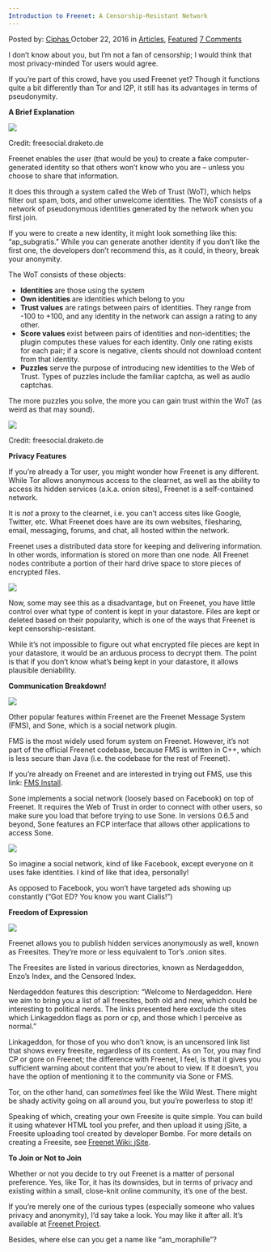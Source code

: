 ```yaml
---
Introduction to Freenet: A Censorship-Resistant Network
---
```

<article class="post-listing post-15981 post type-post status-publish format-standard has-post-thumbnail hentry category-deepdot-news tag-censorshipresistant tag-freenet tag-introduction tag-network">
    <div class="post-inner">
    <p class="post-meta">
    <span>Posted by: <a href="https://www.deepdotweb.com/author/ciphas/" title="">Ciphas </a></span>
    <span>October 22, 2016</span>
    <span>in <a href="https://www.deepdotweb.com/category/articles/" rel="category tag">Articles</a>, <a href="https://www.deepdotweb.com/category/deepdot-news/" rel="category tag">Featured</a></span>
    <span><a href="https://www.deepdotweb.com/2016/10/22/introduction-freenet-censorship-resistant-network/#comments">7 Comments</a></span>
    </p>
    <div class="clear"></div>
    <div class="entry">
    <p>I don’t know about you, but I’m not a fan of censorship; I would think that most privacy-minded Tor users would agree.</p>
    <p>If you’re part of this crowd, have you used Freenet yet? Though it functions quite a bit differently than Tor and I2P, it still has its advantages in terms of pseudonymity.</p>
    <p><strong>A Brief Explanation</strong></p>
    <p><strong><img class="wp-image-15982 aligncenter" src="https://www.deepdotweb.com/wp-content/uploads/2016/10/word-image-13.jpeg" srcset="https://www.deepdotweb.com/wp-content/uploads/2016/10/word-image-13.jpeg 638w, https://www.deepdotweb.com/wp-content/uploads/2016/10/word-image-13-300x225.jpeg 300w" sizes="(max-width: 638px) 100vw, 638px" /></strong></p>
    <p>Credit: freesocial.draketo.de</p>
    <p>Freenet enables the user (that would be you) to create a fake computer-generated identity so that others won’t know who you are – unless you choose to share that information.</p>
    <p>It does this through a system called the Web of Trust (WoT), which helps filter out spam, bots, and other unwelcome identities. The WoT consists of a network of pseudonymous identities generated by the network when you first join.</p>
    <p>If you were to create a new identity, it might look something like this: “ap_subgratis.” While you can generate another identity if you don’t like the first one, the developers don’t recommend this, as it could, in theory, break your anonymity.</p>
    <p>The WoT consists of these objects:</p>
    <ul>
    <li><strong>Identities </strong>are those using the system</li>
    <li><strong>Own identities </strong>are identities which belong to you</li>
    <li><strong>Trust values</strong> are ratings between pairs of identities. They range from -100 to +100, and any identity in the network can assign a rating to any other.</li>
    <li><strong>Score values </strong>exist between pairs of identities and non-identities; the plugin computes these values for each identity. Only one rating exists for each pair; if a score is negative, clients should not download content from that identity.</li>
    <li><strong>Puzzles</strong> serve the purpose of introducing new identities to the Web of Trust. Types of puzzles include the familiar captcha, as well as audio captchas.</li>
    </ul>
    <p>The more puzzles you solve, the more you can gain trust within the WoT (as weird as that may sound).</p>
    <p><img class="wp-image-15983 aligncenter" src="https://www.deepdotweb.com/wp-content/uploads/2016/10/word-image-66.png" srcset="https://www.deepdotweb.com/wp-content/uploads/2016/10/word-image-66.png 1024w, https://www.deepdotweb.com/wp-content/uploads/2016/10/word-image-66-300x225.png 300w" sizes="(max-width: 1024px) 100vw, 1024px" /></p>
    <p>Credit: freesocial.draketo.de</p>
    <p><strong>Privacy Features</strong></p>
    <p>If you’re already a Tor user, you might wonder how Freenet is any different. While Tor allows anonymous access to the clearnet, as well as the ability to access its hidden services (a.k.a. onion sites), Freenet is a self-contained network.</p>
    <p>It is <em>not</em> a proxy to the clearnet, i.e. you can’t access sites like Google, Twitter, etc. What Freenet does have are its own websites, filesharing, email, messaging, forums, and chat, all hosted within the network.</p>
    <p>Freenet uses a distributed data store for keeping and delivering information. In other words, information is stored on more than one node. All Freenet nodes contribute a portion of their hard drive space to store pieces of encrypted files.</p>
    <p><img class="wp-image-15984 aligncenter" src="https://www.deepdotweb.com/wp-content/uploads/2016/10/word-image.gif" /></p>
    <p>Now, some may see this as a disadvantage, but on Freenet, you have little control over what type of content is kept in your datastore. Files are kept or deleted based on their popularity, which is one of the ways that Freenet is kept censorship-resistant.</p>
    <p>While it’s not impossible to figure out what encrypted file pieces are kept in your datastore, it would be an arduous process to decrypt them. The point is that if you don’t know what’s being kept in your datastore, it allows plausible deniability.</p>
    <p><strong>Communication Breakdown!</strong></p>
    <p><strong><img class="wp-image-15985 aligncenter" src="https://www.deepdotweb.com/wp-content/uploads/2016/10/word-image-14.jpeg" srcset="https://www.deepdotweb.com/wp-content/uploads/2016/10/word-image-14.jpeg 638w, https://www.deepdotweb.com/wp-content/uploads/2016/10/word-image-14-300x225.jpeg 300w" sizes="(max-width: 638px) 100vw, 638px" /></strong></p>
    <p>Other popular features within Freenet are the Freenet Message System (FMS), and Sone, which is a social network plugin.</p>
    <p>FMS is the most widely used forum system on Freenet. However, it’s not part of the official Freenet codebase, because FMS is written in C++, which is less secure than Java (i.e. the codebase for the rest of Freenet).</p>
    <p>If you’re already on Freenet and are interested in trying out FMS, use this link: <a href="http://localhost:8888/USK@0npnMrqZNKRCRoGojZV93UNHCMN-6UU3rRSAmP6jNLE,~BG-edFtdCC1cSH4O3BWdeIYa8Sw5DfyrSV-TKdO5ec,AQACAAE/fms/142/">FMS Install</a>.</p>
    <p>Sone implements a social network (loosely based on Facebook) on top of Freenet. It requires the Web of Trust in order to connect with other users, so make sure you load that before trying to use Sone. In versions 0.6.5 and beyond, Sone features an FCP interface that allows other applications to access Sone.</p>
    <p><img class="wp-image-15986 aligncenter" src="https://www.deepdotweb.com/wp-content/uploads/2016/10/word-image-67.png" srcset="https://www.deepdotweb.com/wp-content/uploads/2016/10/word-image-67.png 985w, https://www.deepdotweb.com/wp-content/uploads/2016/10/word-image-67-300x169.png 300w" sizes="(max-width: 985px) 100vw, 985px" /></p>
    <p>So imagine a social network, kind of like Facebook, except everyone on it uses fake identities. I kind of like that idea, personally!</p>
    <p>As opposed to Facebook, you won’t have targeted ads showing up constantly (“Got ED? You know you want Cialis!”)</p>
    <p><strong>Freedom of Expression</strong></p>
    <p><strong><img class="wp-image-15987 aligncenter" src="https://www.deepdotweb.com/wp-content/uploads/2016/10/word-image-68.png" srcset="https://www.deepdotweb.com/wp-content/uploads/2016/10/word-image-68.png 1200w, https://www.deepdotweb.com/wp-content/uploads/2016/10/word-image-68-300x142.png 300w, https://www.deepdotweb.com/wp-content/uploads/2016/10/word-image-68-1024x484.png 1024w" sizes="(max-width: 1200px) 100vw, 1200px" /></strong></p>
    <p>Freenet allows you to publish hidden services anonymously as well, known as Freesites. They’re more or less equivalent to Tor’s .onion sites.</p>
    <p>The Freesites are listed in various directories, known as Nerdageddon, Enzo’s Index, and the Censored Index.</p>
    <p>Nerdageddon features this description: “Welcome to Nerdageddon. Here we aim to bring you a list of all freesites, both old and new, which could be interesting to political nerds. The links presented here exclude the sites which Linkageddon flags as porn or cp, and those which I perceive as normal.”</p>
    <p>Linkageddon, for those of you who don’t know, is an uncensored link list that shows every freesite, regardless of its content. As on Tor, you may find CP or gore on Freenet; the difference with Freenet, I feel, is that it gives you sufficient warning about content that you’re about to view. If it doesn’t, you have the option of mentioning it to the community via Sone or FMS.</p>
    <p>Tor, on the other hand, can <em>sometimes</em> feel like the Wild West. There might be shady activity going on all around you, but you’re powerless to stop it!</p>
    <p>Speaking of which, creating your own Freesite is quite simple. You can build it using whatever HTML tool you prefer, and then upload it using jSite, a Freesite uploading tool created by developer Bombe. For more details on creating a Freesite, see <a href="https://wiki.freenetproject.org/JSite">Freenet Wiki: jSite</a>.</p>
    <p><strong>To Join or Not to Join</strong></p>
    <p>Whether or not you decide to try out Freenet is a matter of personal preference. Yes, like Tor, it has its downsides, but in terms of privacy and existing within a small, close-knit online community, it’s one of the best.</p>
    <p>If you’re merely one of the curious types (especially someone who values privacy and anonymity), I’d say take a look. You may like it after all. It’s available at <a href="https://www.freenetproject.org">Freenet Project</a>.</p>
    <p>Besides, where else can you get a name like “am_moraphille”?</p>
    </div>
    <span style="display:none"><a href="https://www.deepdotweb.com/tag/censorshipresistant/" rel="tag">censorshipresistant</a> <a href="https://www.deepdotweb.com/tag/freenet/" rel="tag">freenet</a> <a href="https://www.deepdotweb.com/tag/introduction/" rel="tag">introduction</a> <a href="https://www.deepdotweb.com/tag/network/" rel="tag">network</a></span> <span style="display:none" class="updated">2016-10-22</span>
    <div style="display:none" class="vcard author" itemprop="author" itemscope itemtype="http://schema.org/Person"><strong class="fn" itemprop="name"><a href="https://www.deepdotweb.com/author/ciphas/" title="Posts by Ciphas" rel="author">Ciphas</a></strong></div>
    </div>
</article>

